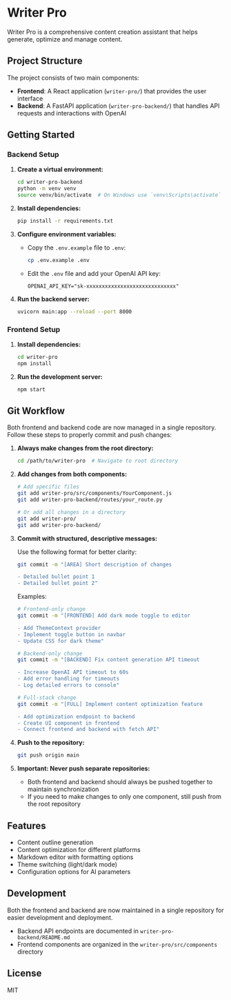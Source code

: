 # Writer Pro

Writer Pro is a comprehensive content creation assistant that helps generate, optimize and manage content.

## Project Structure

The project consists of two main components:

- **Frontend**: A React application (`writer-pro/`) that provides the user interface
- **Backend**: A FastAPI application (`writer-pro-backend/`) that handles API requests and interactions with OpenAI

## Getting Started

### Backend Setup

1. **Create a virtual environment:**
   ```bash
   cd writer-pro-backend
   python -m venv venv
   source venv/bin/activate  # On Windows use `venv\Scripts\activate`
   ```

2. **Install dependencies:**
   ```bash
   pip install -r requirements.txt
   ```

3. **Configure environment variables:**
   - Copy the `.env.example` file to `.env`:
     ```bash
     cp .env.example .env
     ```
   - Edit the `.env` file and add your OpenAI API key:
     ```
     OPENAI_API_KEY="sk-xxxxxxxxxxxxxxxxxxxxxxxxxxxxx"
     ```

4. **Run the backend server:**
   ```bash
   uvicorn main:app --reload --port 8000
   ```

### Frontend Setup

1. **Install dependencies:**
   ```bash
   cd writer-pro
   npm install
   ```

2. **Run the development server:**
   ```bash
   npm start
   ```

## Git Workflow

Both frontend and backend code are now managed in a single repository. Follow these steps to properly commit and push changes:

1. **Always make changes from the root directory:**
   ```bash
   cd /path/to/writer-pro  # Navigate to root directory
   ```

2. **Add changes from both components:**
   ```bash
   # Add specific files
   git add writer-pro/src/components/YourComponent.js
   git add writer-pro-backend/routes/your_route.py
   
   # Or add all changes in a directory
   git add writer-pro/
   git add writer-pro-backend/
   ```

3. **Commit with structured, descriptive messages:**
   
   Use the following format for better clarity:
   ```bash
   git commit -m "[AREA] Short description of changes
   
   - Detailed bullet point 1
   - Detailed bullet point 2"
   ```
   
   Examples:
   ```bash
   # Frontend-only change
   git commit -m "[FRONTEND] Add dark mode toggle to editor
   
   - Add ThemeContext provider
   - Implement toggle button in navbar
   - Update CSS for dark theme"
   
   # Backend-only change
   git commit -m "[BACKEND] Fix content generation API timeout
   
   - Increase OpenAI API timeout to 60s
   - Add error handling for timeouts
   - Log detailed errors to console"
   
   # Full-stack change
   git commit -m "[FULL] Implement content optimization feature
   
   - Add optimization endpoint to backend
   - Create UI component in frontend
   - Connect frontend and backend with fetch API"
   ```

4. **Push to the repository:**
   ```bash
   git push origin main
   ```

5. **Important: Never push separate repositories:**
   - Both frontend and backend should always be pushed together to maintain synchronization
   - If you need to make changes to only one component, still push from the root repository

## Features

- Content outline generation
- Content optimization for different platforms
- Markdown editor with formatting options
- Theme switching (light/dark mode)
- Configuration options for AI parameters

## Development

Both the frontend and backend are now maintained in a single repository for easier development and deployment.

- Backend API endpoints are documented in `writer-pro-backend/README.md`
- Frontend components are organized in the `writer-pro/src/components` directory

## License

MIT 